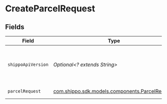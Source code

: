 # CreateParcelRequest


## Fields

| Field                                                                                      | Type                                                                                       | Required                                                                                   | Description                                                                                | Example                                                                                    |
| ------------------------------------------------------------------------------------------ | ------------------------------------------------------------------------------------------ | ------------------------------------------------------------------------------------------ | ------------------------------------------------------------------------------------------ | ------------------------------------------------------------------------------------------ |
| `shippoApiVersion`                                                                         | *Optional<? extends String>*                                                               | :heavy_minus_sign:                                                                         | String used to pick a non-default API version to use                                       | 2018-02-08                                                                                 |
| `parcelRequest`                                                                            | [com.shippo.sdk.models.components.ParcelRequest](../../models/components/ParcelRequest.md) | :heavy_check_mark:                                                                         | Parcel details.                                                                            |                                                                                            |
